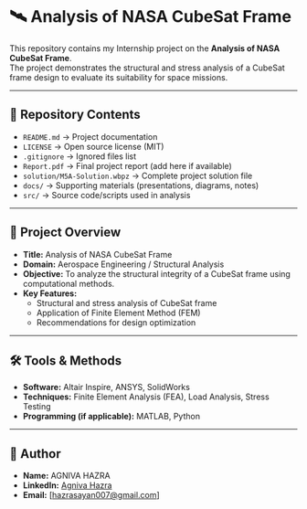# 🛰️ Analysis of NASA CubeSat Frame

This repository contains my Internship project on the **Analysis of NASA CubeSat Frame**.  
The project demonstrates the structural and stress analysis of a CubeSat frame design to evaluate its suitability for space missions.  

---



## 📑 Repository Contents
- `README.md` → Project documentation  
- `LICENSE` → Open source license (MIT)  
- `.gitignore` → Ignored files list  
- `Report.pdf` → Final project report (add here if available)  
- `solution/M5A-Solution.wbpz` → Complete project solution file  
- `docs/` → Supporting materials (presentations, diagrams, notes)  
- `src/` → Source code/scripts used in analysis  
 

---

## 📌 Project Overview
- **Title:** Analysis of NASA CubeSat Frame  
- **Domain:** Aerospace Engineering / Structural Analysis  
- **Objective:** To analyze the structural integrity of a CubeSat frame using computational methods.  
- **Key Features:**
  - Structural and stress analysis of CubeSat frame  
  - Application of Finite Element Method (FEM)  
  - Recommendations for design optimization  

---

## 🛠️ Tools & Methods
- **Software:** Altair Inspire, ANSYS, SolidWorks  
- **Techniques:** Finite Element Analysis (FEA), Load Analysis, Stress Testing  
- **Programming (if applicable):** MATLAB, Python  

---

## 👤 Author
- **Name:** AGNIVA HAZRA  
- **LinkedIn:** [Agniva Hazra](https://www.linkedin.com/in/agniva-hazra-85b4162a7)  
- **Email:** [hazrasayan007@gmail.com]
